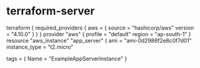 # terraform-server


terraform {
  required_providers {
    aws = {
      source = "hashicorp/aws"
      version = "4.10.0"
    }
  }
}
provider "aws" {
  profile = "default"
  region  = "ap-south-1" 
}
resource "aws_instance" "app_server" {
  ami           = "ami-0d2986f2e8c0f7d01"  
  instance_type = "t2.micro"      

  tags = {
    Name = "ExampleAppServerInstance"
  }
